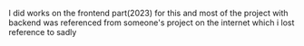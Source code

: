 I did works on the frontend part(2023) for this and most of the project with backend was referenced from someone's project on the internet which i lost reference to sadly
